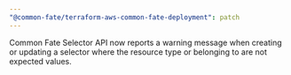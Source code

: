 ```yaml
---
"@common-fate/terraform-aws-common-fate-deployment": patch
---
```


Common Fate Selector API now reports a warning message when creating or updating a selector where the resource type or belonging to are not expected values.
